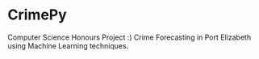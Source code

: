 # CrimePy
Computer Science Honours Project :)
Crime Forecasting in Port Elizabeth using Machine Learning techniques.
